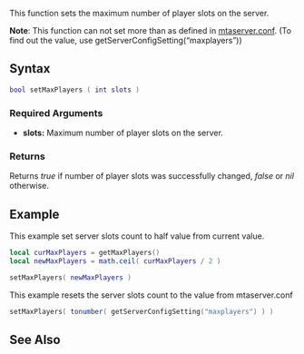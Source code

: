 This function sets the maximum number of player slots on the server.

**Note**: This function can not set more than <maxplayers> as defined in [mtaserver.conf](/mtaserver.conf.md "wikilink"). (To find out the <maxplayers> value, use getServerConfigSetting(“maxplayers”))

Syntax
------

``` lua
bool setMaxPlayers ( int slots )
```

### Required Arguments

-   **slots:** Maximum number of player slots on the server.

### Returns

Returns *true* if number of player slots was successfully changed, *false* or *nil* otherwise.

Example
-------

This example set server slots count to half value from current value.

``` lua
local curMaxPlayers = getMaxPlayers()
local newMaxPlayers = math.ceil( curMaxPlayers / 2 )

setMaxPlayers( newMaxPlayers )
```

This example resets the server slots count to the value from mtaserver.conf

``` lua
setMaxPlayers( tonumber( getServerConfigSetting("maxplayers") ) )
```

See Also
--------
